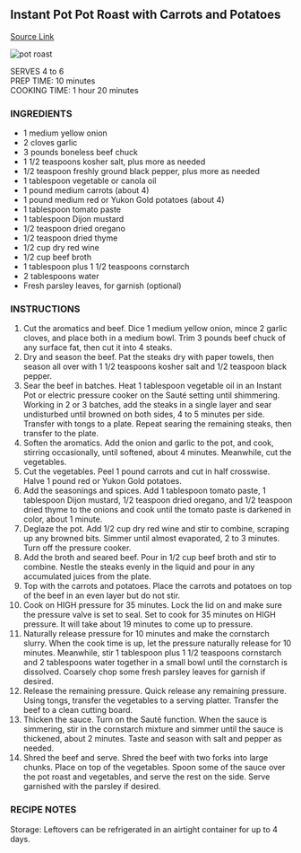 ## Instant Pot Pot Roast with Carrots and Potatoes
[Source Link](https://www.thekitchn.com/instant-pot-pot-roast-22971173)  

![pot roast](https://cdn.apartmenttherapy.info/image/upload/f_auto,q_auto:eco,c_fill,g_auto,w_1190,h_1488/k%2FPhoto%2FRecipes%2F2019-12-HT-Instant-Pot-Pot-Roast%2FHow-To-Instant-Pot-Roast-066)



SERVES 4 to 6  
PREP TIME: 10 minutes  
COOKING TIME: 1 hour 20 minutes  

### INGREDIENTS
- 1 medium yellow onion
- 2 cloves garlic
- 3 pounds boneless beef chuck
- 1 1/2 teaspoons kosher salt, plus more as needed
- 1/2 teaspoon freshly ground black pepper, plus more as needed
- 1 tablespoon vegetable or canola oil
- 1 pound medium carrots (about 4)
- 1 pound medium red or Yukon Gold potatoes (about 4)
- 1 tablespoon tomato paste
- 1 tablespoon Dijon mustard
- 1/2 teaspoon dried oregano
- 1/2 teaspoon dried thyme
- 1/2 cup dry red wine
- 1/2 cup beef broth
- 1 tablespoon plus 1 1/2 teaspoons cornstarch
- 2 tablespoons water
- Fresh parsley leaves, for garnish (optional)

### INSTRUCTIONS
1. Cut the aromatics and beef. Dice 1 medium yellow onion, mince 2 garlic cloves, and place both in a medium bowl. Trim 3 pounds beef chuck of any surface fat, then cut it into 4 steaks.
2. Dry and season the beef. Pat the steaks dry with paper towels, then season all over with 1 1/2 teaspoons kosher salt and 1/2 teaspoon black pepper.
3. Sear the beef in batches. Heat 1 tablespoon vegetable oil in an Instant Pot or electric pressure cooker on the Sauté setting until shimmering. Working in 2 or 3 batches, add the steaks in a single layer and sear undisturbed until browned on both sides, 4 to 5 minutes per side. Transfer with tongs to a plate. Repeat searing the remaining steaks, then transfer to the plate.
4. Soften the aromatics. Add the onion and garlic to the pot, and cook, stirring occasionally, until softened, about 4 minutes. Meanwhile, cut the vegetables.
5. Cut the vegetables. Peel 1 pound carrots and cut in half crosswise. Halve 1 pound red or Yukon Gold potatoes.
6. Add the seasonings and spices. Add 1 tablespoon tomato paste, 1 tablespoon Dijon mustard, 1/2 teaspoon dried oregano, and 1/2 teaspoon dried thyme to the onions and cook until the tomato paste is darkened in color, about 1 minute.
7. Deglaze the pot. Add 1/2 cup dry red wine and stir to combine, scraping up any browned bits. Simmer until almost evaporated, 2 to 3 minutes. Turn off the pressure cooker.
8. Add the broth and seared beef. Pour in 1/2 cup beef broth and stir to combine. Nestle the steaks evenly in the liquid and pour in any accumulated juices from the plate.
9. Top with the carrots and potatoes. Place the carrots and potatoes on top of the beef in an even layer but do not stir.
10. Cook on HIGH pressure for 35 minutes. Lock the lid on and make sure the pressure valve is set to seal. Set to cook for 35 minutes on HIGH pressure. It will take about 19 minutes to come up to pressure.
11. Naturally release pressure for 10 minutes and make the cornstarch slurry. When the cook time is up, let the pressure naturally release for 10 minutes. Meanwhile, stir 1 tablespoon plus 1 1/2 teaspoons cornstarch and 2 tablespoons water together in a small bowl until the cornstarch is dissolved. Coarsely chop some fresh parsley leaves for garnish if desired.
12. Release the remaining pressure. Quick release any remaining pressure. Using tongs, transfer the vegetables to a serving platter. Transfer the beef to a clean cutting board.
13. Thicken the sauce. Turn on the Sauté function. When the sauce is simmering, stir in the cornstarch mixture and simmer until the sauce is thickened, about 2 minutes. Taste and season with salt and pepper as needed.
14. Shred the beef and serve. Shred the beef with two forks into large chunks. Place on top of the vegetables. Spoon some of the sauce over the pot roast and vegetables, and serve the rest on the side. Serve garnished with the parsley if desired.

### RECIPE NOTES
Storage: Leftovers can be refrigerated in an airtight container for up to 4 days.

